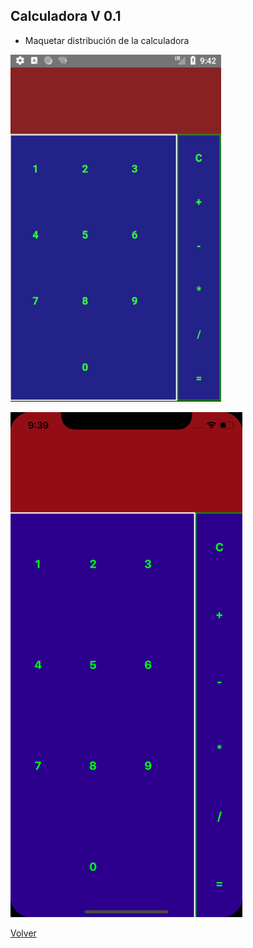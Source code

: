 ## Calculadora V 0.1
* Maquetar distribución de la calculadora

![calculadora_android](https://raw.githubusercontent.com/zariweyo/curso-react-native/calculadora-1/images/calculadora1_android.png?token=AFP4BQGRIsRujRqljSCwigpD8-VLieOqks5cjLeXwA%3D%3D)

![calculdora_ios](https://raw.githubusercontent.com/zariweyo/curso-react-native/calculadora-1/images/calculadora1_ios.png?token=AFP4BS1KBWSnJL7X9v8E5gy4zRWBvaerks5cjLjAwA%3D%3D)

[Volver](https://github.com/zariweyo/curso-react-native)
